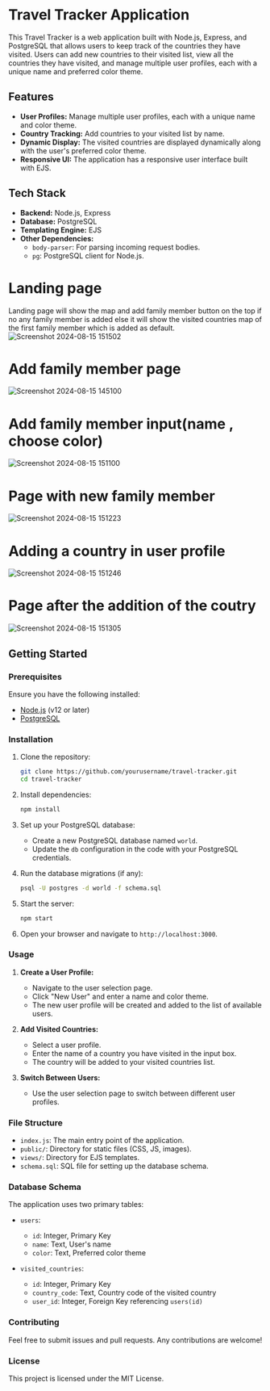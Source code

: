 # Travel Tracker Application

This Travel Tracker is a web application built with Node.js, Express, and PostgreSQL that allows users to keep track of the countries they have visited. Users can add new countries to their visited list, view all the countries they have visited, and manage multiple user profiles, each with a unique name and preferred color theme.

## Features

- **User Profiles:** Manage multiple user profiles, each with a unique name and color theme.
- **Country Tracking:** Add countries to your visited list by name.
- **Dynamic Display:** The visited countries are displayed dynamically along with the user's preferred color theme.
- **Responsive UI:** The application has a responsive user interface built with EJS.

## Tech Stack

- **Backend:** Node.js, Express
- **Database:** PostgreSQL
- **Templating Engine:** EJS
- **Other Dependencies:** 
  - `body-parser`: For parsing incoming request bodies.
  - `pg`: PostgreSQL client for Node.js.
    
# Landing page
Landing page will show the map and add family member button on the top if no any family member is added else it will show the visited countries map of the first family member which is added as default.
![Screenshot 2024-08-15 151502](https://github.com/user-attachments/assets/e8a1b0ce-6816-4aff-9738-a8c765f0a4fe)

# Add family member page
![Screenshot 2024-08-15 145100](https://github.com/user-attachments/assets/7b10d1e9-aae3-40fc-ba3f-db80538d09d5)

# Add family member input(name , choose color)
![Screenshot 2024-08-15 151100](https://github.com/user-attachments/assets/488ba86b-a63d-4b36-9c05-01af0d300796)

# Page with new family member
![Screenshot 2024-08-15 151223](https://github.com/user-attachments/assets/3d17d468-fec3-4b2d-9dd0-1e68ec27b855)

# Adding a country in user profile
![Screenshot 2024-08-15 151246](https://github.com/user-attachments/assets/054e187d-4ee6-48c0-84d1-feb8c532d805)

# Page after the addition of the coutry
![Screenshot 2024-08-15 151305](https://github.com/user-attachments/assets/04a57d09-4a42-48d7-b53f-9a0ffb3c1834)


## Getting Started

### Prerequisites

Ensure you have the following installed:

- [Node.js](https://nodejs.org/) (v12 or later)
- [PostgreSQL](https://www.postgresql.org/)

### Installation

1. Clone the repository:

    ```bash
    git clone https://github.com/yourusername/travel-tracker.git
    cd travel-tracker
    ```

2. Install dependencies:

    ```bash
    npm install
    ```

3. Set up your PostgreSQL database:

    - Create a new PostgreSQL database named `world`.
    - Update the `db` configuration in the code with your PostgreSQL credentials.

4. Run the database migrations (if any):

    ```bash
    psql -U postgres -d world -f schema.sql
    ```

5. Start the server:

    ```bash
    npm start
    ```

6. Open your browser and navigate to `http://localhost:3000`.

### Usage

1. **Create a User Profile:**
   - Navigate to the user selection page.
   - Click "New User" and enter a name and color theme.
   - The new user profile will be created and added to the list of available users.

2. **Add Visited Countries:**
   - Select a user profile.
   - Enter the name of a country you have visited in the input box.
   - The country will be added to your visited countries list.

3. **Switch Between Users:**
   - Use the user selection page to switch between different user profiles.

### File Structure

- `index.js`: The main entry point of the application.
- `public/`: Directory for static files (CSS, JS, images).
- `views/`: Directory for EJS templates.
- `schema.sql`: SQL file for setting up the database schema.

### Database Schema

The application uses two primary tables:

- `users`:
  - `id`: Integer, Primary Key
  - `name`: Text, User's name
  - `color`: Text, Preferred color theme

- `visited_countries`:
  - `id`: Integer, Primary Key
  - `country_code`: Text, Country code of the visited country
  - `user_id`: Integer, Foreign Key referencing `users(id)`

### Contributing

Feel free to submit issues and pull requests. Any contributions are welcome!

### License

This project is licensed under the MIT License.


 
